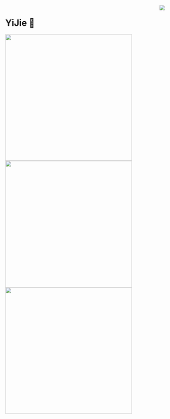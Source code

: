 <a href="#">
  <img align="right" src="https://metrics.lecoq.io/NWYLZW?template=terminal" />
</a>

# YiJie 👋

<img width="400px" src="https://github-readme-stats.vercel.app/api?username=NWYLZW&theme=vue-dark&count_private=true&show_icons=true">
<img width="400px" src="https://github-readme-stats.vercel.app/api/top-langs/?username=NWYLZW&theme=vue-dark&layout=compact">
<img width="400px" src="https://github-readme-stats.vercel.app/api/pin/?username=NWYLZW&theme=vue-dark&repo=right-click-helper">
